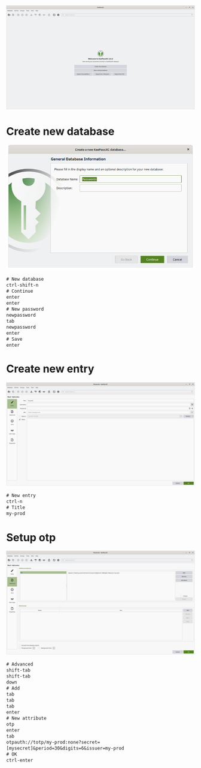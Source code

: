 ![Welcome screen](keepassxc-1-welcome-screen.png)

# Create new database

![New database](keepassxc-2-new-database.png)

```
# New database
ctrl-shift-n
# Continue
enter
enter
# New password
newpassword
tab
newpassword
enter
# Save
enter
```

# Create new entry

![New entry](keepassxc-3-new-entry.png)

```
# New entry
ctrl-n
# Title
my-prod
```

# Setup otp

![Otp](keepassxc-4-otp.png)

```
# Advanced
shift-tab
shift-tab
down
# Add
tab
tab
tab
enter
# New attribute
otp
enter
tab
otpauth://totp/my-prod:none?secret=[mysecret]&period=30&digits=6&issuer=my-prod
# OK
ctrl-enter
```
